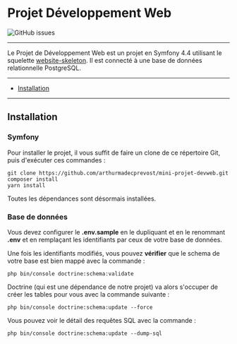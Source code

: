 # Projet Développement Web

![GitHub issues](https://img.shields.io/github/issues/arthurmadecprevost/arthurmadecprevost/mini-projet-devweb?label=issues)

****

Le Projet de Développement Web est un projet en Symfony 4.4 utilisant le squelette [website-skeleton](https://packagist.org/packages/symfony/website-skeleton#v4.4.99).
Il est connecté à une base de données relationnelle PostgreSQL.
****

- [Installation](readme.md "Installation")

****

## Installation
### Symfony
Pour installer le projet, il vous suffit de faire un clone de ce répertoire Git, puis d'exécuter ces commandes :
    
    git clone https://github.com/arthurmadecprevost/mini-projet-devweb.git
    composer install
    yarn install
Toutes les dépendances sont désormais installées. 
### Base de données
Vous devez configurer le **.env.sample** en le dupliquant et en le renommant **.env** et en remplaçant les identifiants par ceux de votre base de données.

Une fois les identifiants modifiés, vous pouvez **vérifier** que le schema de votre base est bien mappé avec la commande :
    
    php bin/console doctrine:schema:validate
Doctrine (qui est une dépendance de notre projet) va alors s'occuper de créer les tables pour vous avec la commande suivante :

    php bin/console doctrine:schema:update --force

Vous pouvez voir le détail des requêtes SQL avec la commande :

    php bin/console doctrine:schema:update --dump-sql

